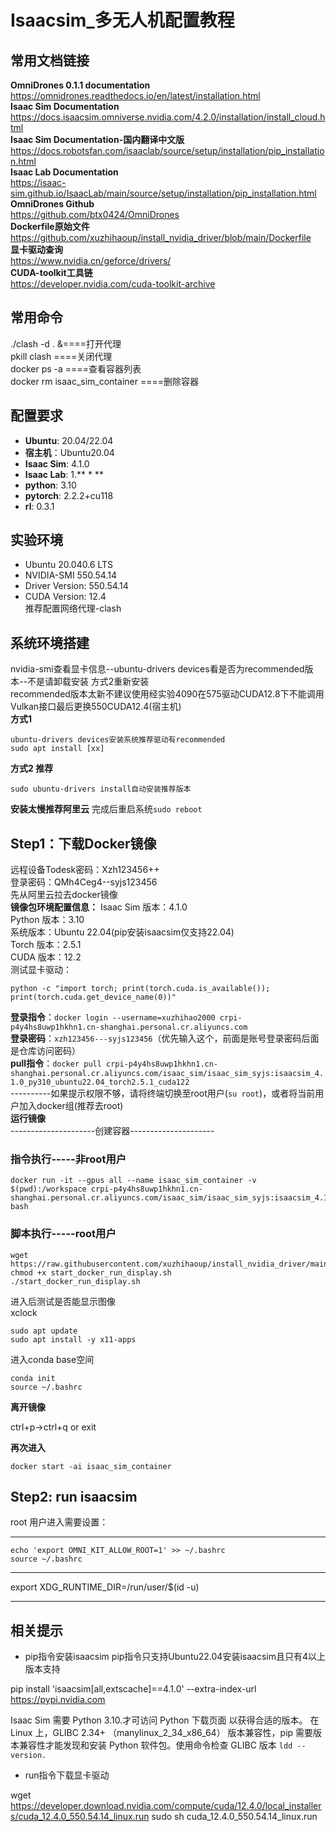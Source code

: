 ﻿# **Isaacsim_多无人机配置教程**

## **常用文档链接**
**OmniDrones 0.1.1 documentation**  
https://omnidrones.readthedocs.io/en/latest/installation.html  
**Isaac Sim Documentation**  
https://docs.isaacsim.omniverse.nvidia.com/4.2.0/installation/install_cloud.html  
**Isaac Sim Documentation-国内翻译中文版**  
https://docs.robotsfan.com/isaaclab/source/setup/installation/pip_installation.html  
**Isaac Lab Documentation**  
https://isaac-sim.github.io/IsaacLab/main/source/setup/installation/pip_installation.html  
**OmniDrones Github**  
https://github.com/btx0424/OmniDrones  
**Dockerfile原始文件**  
https://github.com/xuzhihaoup/install_nvidia_driver/blob/main/Dockerfile  
**显卡驱动查询**   
https://www.nvidia.cn/geforce/drivers/  
**CUDA-toolkit工具链**  
https://developer.nvidia.com/cuda-toolkit-archive  
## **常用命令**
./clash -d . &====打开代理   
pkill clash   ====关闭代理  
docker ps -a  ====查看容器列表  
docker rm isaac_sim_container  ====删除容器  
## **配置要求**  
 - **Ubuntu**: 20.04/22.04  
 - **宿主机**：Ubuntu20.04  
 - **Isaac Sim**: 4.1.0 
 - **Isaac Lab**: 1.** * **
 - **python**: 3.10
 - **pytorch**: 2.2.2+cu118
 - **rl**: 0.3.1  
## **实验环境**
 - Ubuntu 20.040.6 LTS
 - NVIDIA-SMI 550.54.14  
 - Driver Version: 550.54.14  
 - CUDA Version: 12.4    
推荐配置网络代理-clash  
## **系统环境搭建**  
nvidia-smi查看显卡信息--ubuntu-drivers devices看是否为recommended版本--不是请卸载安装 方式2重新安装  
recommended版本太新不建议使用经实验4090在575驱动CUDA12.8下不能调用Vulkan接口最后更换550CUDA12.4(宿主机)  
**方式1**  

    ubuntu-drivers devices安装系统推荐驱动有recommended
    sudo apt install [xx]

**方式2 推荐**

    sudo ubuntu-drivers install自动安装推荐版本

**安装太慢推荐阿里云**
完成后重启系统`sudo reboot`  
## **Step1：下载Docker镜像**
远程设备Todesk密码：Xzh123456++  
登录密码：QMh4Ceg4--syjs123456  
先从阿里云拉去docker镜像  
**镜像包环境配置信息：**
Isaac Sim 版本：4.1.0  
Python 版本：3.10   
系统版本：Ubuntu 22.04(pip安装isaacsim仅支持22.04)  
Torch 版本：2.5.1  
CUDA 版本：12.2  
测试显卡驱动：  

    python -c "import torch; print(torch.cuda.is_available()); print(torch.cuda.get_device_name(0))"

**登录指令**：`docker login --username=xuzhihao2000 crpi-p4y4hs8uwp1hkhn1.cn-shanghai.personal.cr.aliyuncs.com`  
**登录密码**：`xzh123456---syjs123456`（优先输入这个，前面是账号登录密码后面是仓库访问密码）  
**pull指令**：`docker pull crpi-p4y4hs8uwp1hkhn1.cn-shanghai.personal.cr.aliyuncs.com/isaac_sim/isaac_sim_syjs:isaacsim_4.1.0_py310_ubuntu22.04_torch2.5.1_cuda122`  
----------如果提示权限不够，请将终端切换至root用户(`su root`)，或者将当前用户加入docker组(推荐去root)  
**运行镜像**  
---------------------创建容器---------------------   
### 指令执行-----非root用户

    docker run -it --gpus all --name isaac_sim_container -v $(pwd):/workspace crpi-p4y4hs8uwp1hkhn1.cn-shanghai.personal.cr.aliyuncs.com/isaac_sim/isaac_sim_syjs:isaacsim_4.1.0_py310_ubuntu22.04_torch2.5.1_cuda122 bash

### 脚本执行-----root用户

    wget https://raw.githubusercontent.com/xuzhihaoup/install_nvidia_driver/main/start_docker_run_display.sh
    chmod +x start_docker_run_display.sh
    ./start_docker_run_display.sh

进入后测试是否能显示图像  
xclock  

    sudo apt update
    sudo apt install -y x11-apps

进入conda base空间  

    conda init 
    source ~/.bashrc

**离开镜像**

ctrl+p->ctrl+q or exit

**再次进入**

    docker start -ai isaac_sim_container

## **Step2: run isaacsim**
root 用户进入需要设置：  

---------------------------------------------------------------

    echo 'export OMNI_KIT_ALLOW_ROOT=1' >> ~/.bashrc
    source ~/.bashrc

---------------------------------------------------------------
export XDG_RUNTIME_DIR=/run/user/$(id -u)



--------------------------------------------------------------
## **相关提示**
 - pip指令安装isaacsim
pip指令只支持Ubuntu22.04安装isaacsim且只有4以上版本支持

pip install 'isaacsim[all,extscache]==4.1.0' --extra-index-url https://pypi.nvidia.com  

Isaac Sim 需要 Python 3.10.才可访问 Python 下载页面 以获得合适的版本。
在 Linux 上，GLIBC 2.34+ （manylinux_2_34_x86_64） 版本兼容性，pip 需要版本兼容性才能发现和安装 Python 软件包。使用命令检查 GLIBC 版本 `ldd --version.`
 - run指令下载显卡驱动

wget https://developer.download.nvidia.com/compute/cuda/12.4.0/local_installers/cuda_12.4.0_550.54.14_linux.run
sudo sh cuda_12.4.0_550.54.14_linux.run


